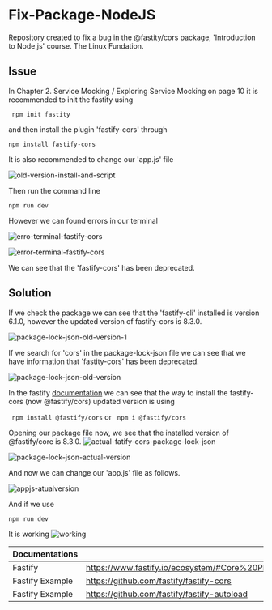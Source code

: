 
# Fix-Package-NodeJS

Repository created to fix a bug in the @fastity/cors package, 'Introduction to Node.js' course. The Linux Fundation.





## Issue

In Chapter 2. Service Mocking / Exploring Service Mocking
on page 10 it is recommended to init the fastity using

``` npm init fastity```

and then install the plugin 'fastify-cors' through

``` npm install fastify-cors ```

It is also recommended to change our 'app.js' file

![old-version-install-and-script](https://github.com/analydiadev/022222/assets/92491382/bd779d3f-7479-4d7c-97a9-1d16cd6a50b7)

Then  run the command line

```npm run dev```

However we can found errors in our terminal

![erro-terminal-fastify-cors](https://github.com/analydiadev/022222/assets/92491382/b2145f18-7751-4aa4-bcc0-4596929cba49)
<br>

![error-terminal-fastify-cors](https://github.com/analydiadev/022222/assets/92491382/805967fd-7192-41f5-ab6e-d9ab1ecb7ec4)

We can see that the 'fastify-cors' has been deprecated.

## Solution

If we check the package we can see that the 'fastify-cli' installed is version 6.1.0, however the updated version of fastify-cors is 8.3.0.

![package-lock-json-old-version-1](https://github.com/analydiadev/022222/assets/92491382/f411ffc5-833c-4762-9df7-9ff898efa52e)

If we search for 'cors' in the package-lock-json file we can see that we have information that 'fastity-cors' has been deprecated.


![package-lock-json-old-version](https://github.com/analydiadev/022222/assets/92491382/334781af-0d77-4c0d-8e07-58ab1c150e4f)


 In the fastify <a href="https://www.fastify.io/ecosystem/#Core%20Plugins">documentation</a> we can see that  the way to install the fastify-cors (now @fastify/cors) updated version is using

``` npm install @fastify/cors```
            or
``` npm i @fastify/cors```

Opening our package file now, we see that the installed version of @fastify/core is 8.3.0.
![actual-fatify-cors-package-lock-json](https://github.com/analydiadev/022222/assets/92491382/d6202273-f89c-48da-9dd4-9334b2d0efe4)
<br>

![package-lock-json-actual-version](https://github.com/analydiadev/022222/assets/92491382/d7580c18-a7ef-4a84-80aa-1ec247e1a663)

And now we can change our 'app.js' file as follows.

![appjs-atualversion](https://github.com/analydiadev/022222/assets/92491382/0ad5b525-af4c-4f80-b95e-d6cb47bcf444)


And if we use

``` npm run dev ```


It is working
![working](https://github.com/analydiadev/022222/assets/92491382/dc9123a8-334c-4586-ae92-8bc27fb64af1)




| Documentations              |                                               |
| ----------------- | ---------------------------------------------------------------- |
| Fastify            |https://www.fastify.io/ecosystem/#Core%20Plugins|
| Fastify Example    |https://github.com/fastify/fastify-cors|
| Fastify Example    |https://github.com/fastify/fastify-autoload|

